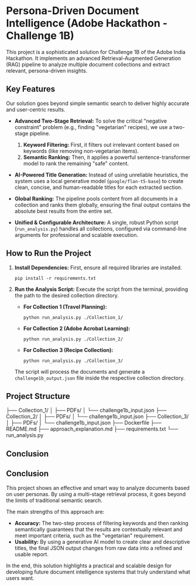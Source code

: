 # Persona-Driven Document Intelligence (Adobe Hackathon - Challenge 1B)

This project is a sophisticated solution for Challenge 1B of the Adobe India Hackathon. It implements an advanced Retrieval-Augmented Generation (RAG) pipeline to analyze multiple document collections and extract relevant, persona-driven insights.

## Key Features

Our solution goes beyond simple semantic search to deliver highly accurate and user-centric results.

*   **Advanced Two-Stage Retrieval:** To solve the critical "negative constraint" problem (e.g., finding "vegetarian" recipes), we use a two-stage pipeline.
    1.  **Keyword Filtering:** First, it filters out irrelevant content based on keywords (like removing non-vegetarian items).
    2.  **Semantic Ranking:** Then, it applies a powerful sentence-transformer model to rank the remaining "safe" content.

*   **AI-Powered Title Generation:** Instead of using unreliable heuristics, the system uses a local generative model (`google/flan-t5-base`) to create clean, concise, and human-readable titles for each extracted section.

*   **Global Ranking:** The pipeline pools content from all documents in a collection and ranks them globally, ensuring the final output contains the absolute best results from the entire set.

*   **Unified & Configurable Architecture:** A single, robust Python script (`run_analysis.py`) handles all collections, configured via command-line arguments for professional and scalable execution.

## How to Run the Project

1.  **Install Dependencies:**
    First, ensure all required libraries are installed.
    ```
    pip install -r requirements.txt
    ```

2.  **Run the Analysis Script:**
    Execute the script from the terminal, providing the path to the desired collection directory.

    *   **For Collection 1 (Travel Planning):**
        ```
        python run_analysis.py ./Collection_1/
        ```

    *   **For Collection 2 (Adobe Acrobat Learning):**
        ```
        python run_analysis.py ./Collection_2/
        ```

    *   **For Collection 3 (Recipe Collection):**
        ```
        python run_analysis.py ./Collection_3/
        ```
    The script will process the documents and generate a `challenge1b_output.json` file inside the respective collection directory.

## Project Structure

├── Collection_1/
│ ├── PDFs/
│ └── challenge1b_input.json
├── Collection_2/
│ ├── PDFs/
│ └── challenge1b_input.json
├── Collection_3/
│ ├── PDFs/
│ └── challenge1b_input.json
├── Dockerfile
├── README.md
├── approach_explanation.md
├── requirements.txt
└── run_analysis.py


## Conclusion
## Conclusion

This project shows an effective and smart way to analyze documents based on user personas. By using a multi-stage retrieval process, it goes beyond the limits of traditional semantic search.

The main strengths of this approach are:
*   **Accuracy:** The two-step process of filtering keywords and then ranking semantically guarantees that the results are contextually relevant and meet important criteria, such as the "vegetarian" requirement.
*   **Usability:** By using a generative AI model to create clear and descriptive titles, the final JSON output changes from raw data into a refined and usable report.

In the end, this solution highlights a practical and scalable design for developing future document intelligence systems that truly understand what users want.
